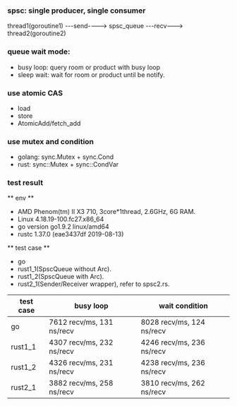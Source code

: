 ### spsc: single producer, single consumer

thread1(goroutine1) ---send----> spsc_queue ---recv---> thread2(goroutine2)

### queue wait mode:
* busy loop: query room or product with busy loop
* sleep wait: wait for room or product until be notify.

### use atomic CAS
* load
* store
* AtomicAdd/fetch_add

### use mutex and condition
* golang: sync.Mutex + sync.Cond
* rust: sync::Mutex + sync::CondVar

### test result
** env **
* AMD Phenom(tm) II X3 710, 3core*1thread, 2.6GHz, 6G RAM.
* Linux 4.18.19-100.fc27.x86_64
* go version go1.9.2 linux/amd64
* rustc 1.37.0 (eae3437df 2019-08-13)

** test case **
* go
* rust1_1(SpscQueue without Arc).
* rust1_2(SpscQueue with Arc).
* rust2_1(Sender/Receiver wrapper), refer to spsc2.rs.

test case              | busy loop                 | wait condition
-----------------------|---------------------------|----------------
go                     | 7612 recv/ms, 131 ns/recv | 8028 recv/ms, 124 ns/recv
rust1_1                | 4307 recv/ms, 232 ns/recv | 4246 recv/ms, 236 ns/recv
rust1_2                | 4326 recv/ms, 231 ns/recv | 4238 recv/ms, 236 ns/recv
rust2_1                | 3882 recv/ms, 258 ns/recv | 3810 recv/ms, 262 ns/recv


